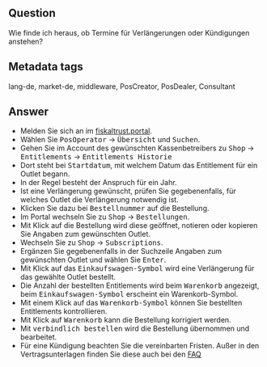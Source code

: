 ## Question

Wie finde ich  heraus, ob Termine für Verlängerungen oder Kündigungen anstehen?

## Metadata tags

lang-de, market-de, middleware, PosCreator, PosDealer, Consultant

## Answer

* Melden Sie sich an im [fiskaltrust.portal](https://portal.fiskaltrust.de/Account/Login?returnUrl=%2fHome%2fDashboard).
* Wählen Sie <kbd>PosOperator</kbd>  &rarr; <kbd>Übersicht</kbd> und <kbd>Suchen</kbd>.
*  Gehen Sie im Account des gewünschten Kassenbetreibers zu 
<kbd>Shop</kbd> &rarr; <kbd>Entitlements</kbd>  &rarr; <kbd>Entitlements Historie</kbd>
* Dort steht bei <kbd> Startdatum</kbd>, mit welchem Datum das Entitlement für ein Outlet begann.
* In der Regel besteht der Anspruch für ein Jahr.
* Ist eine Verlängerung gewünscht, prüfen Sie gegebenenfalls, für welches Outlet die Verlängerung notwendig ist.
* Klicken Sie dazu bei <kbd>Bestellnummer</kbd> auf die Bestellung.
* Im Portal wechseln Sie zu <kbd>Shop</kbd> &rarr; <kbd>Bestellungen</kbd>.
* Mit Klick auf die Bestellung wird diese geöffnet, notieren oder kopieren Sie Angaben zum gewünschten Outlet.
* Wechseln Sie zu <kbd>Shop</kbd> &rarr; <kbd>Subscriptions</kbd>.
* Ergänzen Sie gegebenenfalls in der Suchzeile Angaben zum gewünschten Outlet und wählen Sie <kbd>Enter</kbd>.
* Mit Klick auf das <kbd>Einkaufswagen-Symbol</kbd> wird eine Verlängerung für das gewählte Outlet bestellt.
* Die Anzahl der bestellten Entitlements wird beim <kbd>Warenkorb</kbd> angezeigt, 
beim <kbd>Einkaufswagen-Symbol</kbd> erscheint ein Warenkorb-Symbol.
* Mit einem Klick auf das <kbd>Warenkorb-Symbol</kbd> können Sie bestellten Entitlements kontrollieren.
* Mit Klick auf <kbd>Warenkorb</kbd> kann die Bestellung korrigiert werden.
* Mit <kbd>verbindlich bestellen</kbd> wird die Bestellung übernommen und bearbeitet.
* Für eine Kündigung beachten Sie die vereinbarten Fristen. Außer in den Vertragsunterlagen finden Sie diese auch bei den [FAQ](https://docs.fiskaltrust.cloud/de/docs/faq/germany#als-kassenbetreiber-wenn-ich-meinen-vertrag-mit-fiskaltrust-kndige-wird-der-differenzbetrag-der-bereits-beglichenen-rechnung-rckberwiesen-oder-gutgeschrieben-)
